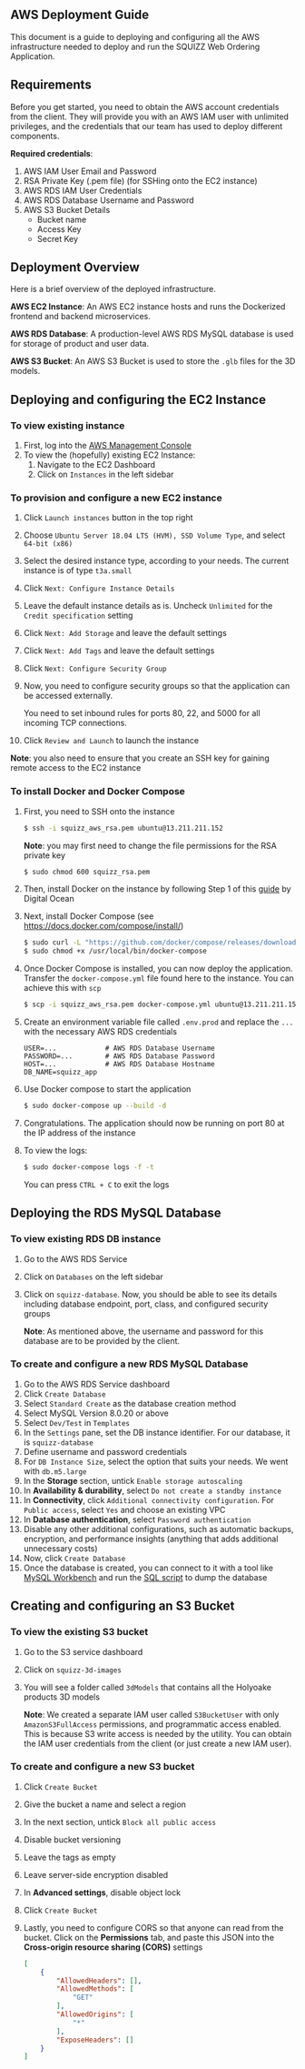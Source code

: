 ## AWS Deployment Guide
This document is a guide to deploying and configuring all the AWS infrastructure needed to deploy and run the SQUIZZ Web Ordering Application.


## Requirements
Before you get started, you need to obtain the AWS account credentials from the client. They will provide you with an AWS IAM user with unlimited privileges, and the credentials that our team has used to deploy different components.

**Required credentials**:
1. AWS IAM User Email and Password
2. RSA Private Key (.pem file) (for SSHing onto the EC2 instance)
3. AWS RDS IAM User Credentials
4. AWS RDS Database Username and Password
5. AWS S3 Bucket Details
    * Bucket name
    * Access Key
    * Secret Key


## Deployment Overview
Here is a brief overview of the deployed infrastructure.

**AWS EC2 Instance**: An AWS EC2 instance hosts and runs the Dockerized frontend and backend microservices.

**AWS RDS Database**: A production-level AWS RDS MySQL database is used for storage of product and user data.

**AWS S3 Bucket**: An AWS S3 Bucket is used to store the `.glb` files for the 3D models.


## Deploying and configuring the EC2 Instance
### To view existing instance
1. First, log into the [AWS Management Console](https://aws.amazon.com/console/)
2. To view the (hopefully) existing EC2 Instance:
    1. Navigate to the EC2 Dashboard
    2. Click on `Instances` in the left sidebar


### To provision and configure a new EC2 instance
1. Click `Launch instances` button in the top right
2. Choose `Ubuntu Server 18.04 LTS (HVM), SSD Volume Type`, and select `64-bit (x86)`
3. Select the desired instance type, according to your needs. The current instance is of type `t3a.small`
4. Click `Next: Configure Instance Details`
5. Leave the default instance details as is. Uncheck `Unlimited` for the `Credit specification` setting
6. Click `Next: Add Storage` and leave the default settings
7. Click `Next: Add Tags` and leave the default settings
8. Click `Next: Configure Security Group`
9. Now, you need to configure security groups so that the application can be accessed externally. 

    You need to set inbound rules for ports 80, 22, and 5000 for all incoming TCP connections.
10. Click `Review and Launch` to launch the instance


**Note**: you also need to ensure that you create an SSH key for gaining remote access to the EC2 instance


### To install Docker and Docker Compose
1. First, you need to SSH onto the instance
    ```bash
    $ ssh -i squizz_aws_rsa.pem ubuntu@13.211.211.152
    ```

    **Note**: you may first need to change the file permissions for the RSA private key

    ```bash
    $ sudo chmod 600 squizz_rsa.pem
    ```


2. Then, install Docker on the instance by following Step 1 of this [guide](https://www.digitalocean.com/community/tutorials/how-to-install-and-use-docker-on-ubuntu-18-04) by Digital Ocean

3. Next, install Docker Compose (see https://docs.docker.com/compose/install/)
    ```bash
    $ sudo curl -L "https://github.com/docker/compose/releases/download/1.27.4/docker-compose-$(uname -s)-$(uname -m)" -o /usr/local/bin/docker-compose
    $ sudo chmod +x /usr/local/bin/docker-compose
    ```


4. Once Docker Compose is installed, you can now deploy the application. Transfer the `docker-compose.yml` file found here to the instance. You can achieve this with `scp`

    ```bash
    $ scp -i squizz_aws_rsa.pem docker-compose.yml ubuntu@13.211.211.152:/home/ubuntu
    ```
5. Create an environment variable file called `.env.prod` and replace the `...` with the necessary AWS RDS credentials
    ```
    USER=...            # AWS RDS Database Username
    PASSWORD=...        # AWS RDS Database Password
    HOST=...            # AWS RDS Database Hostname
    DB_NAME=squizz_app
    ```
6. Use Docker compose to start the application
    ```bash
    $ sudo docker-compose up --build -d
    ```

7. Congratulations. The application should now be running on port 80 at the IP address of the instance

8. To view the logs:
    ```bash
    $ sudo docker-compose logs -f -t
    ```
    You can press `CTRL + C` to exit the logs

## Deploying the RDS MySQL Database
### To view existing RDS DB instance
1. Go to the AWS RDS Service
2. Click on `Databases` on the left sidebar
3. Click on `squizz-database`. Now, you should be able to see its details including database endpoint, port, class, and configured security groups


    **Note**: As mentioned above, the username and password for this database are to be provided by the client.


### To create and configure a new RDS MySQL Database
1. Go to the AWS RDS Service dashboard
2. Click `Create Database`
3. Select `Standard Create` as the database creation method
4. Select MySQL Version 8.0.20 or above
5. Select `Dev/Test` in `Templates`
6. In the `Settings` pane, set the DB instance identifier. For our database, it is `squizz-database`
7. Define username and password credentials
8. For `DB Instance Size`, select the option that suits your needs. We went with `db.m5.large`
9. In the **Storage** section, untick `Enable storage autoscaling`
10. In **Availability & durability**, select `Do not create a standby instance`
11. In **Connectivity**, click `Additional connectivity configuration`. For `Public access`, select `Yes` and choose an existing VPC
12. In **Database authentication**, select `Password authentication`
13. Disable any other additional configurations, such as automatic backups, encryption, and performance insights (anything that adds additional unnecessary costs)
14. Now, click `Create Database`
15. Once the database is created, you can connect to it with a tool like [MySQL Workbench](https://www.mysql.com/products/workbench/) and run the [SQL script]() to dump the database


## Creating and configuring an S3 Bucket
### To view the existing S3 bucket
1. Go to the S3 service dashboard
2. Click on `squizz-3d-images`
3. You will see a folder called `3dModels` that contains all the Holyoake products 3D models

    **Note**: We created a separate IAM user called `S3BucketUser` with only `AmazonS3FullAccess` permissions, and programmatic access enabled. This is because S3 write access is needed by the utility. You can obtain the IAM user credentials from the client (or just create a new IAM user).


### To create and configure a new S3 bucket
1. Click `Create Bucket`
2. Give the bucket a name and select a region
3. In the next section, untick `Block all public access`
4. Disable bucket versioning
5. Leave the tags as empty
6. Leave server-side encryption disabled
7. In **Advanced settings**, disable object lock
8. Click `Create Bucket`
9. Lastly, you need to configure CORS so that anyone can read from the bucket. Click on the **Permissions** tab, and paste this JSON into the **Cross-origin resource sharing (CORS)** settings

    ```JSON
    [
        {
            "AllowedHeaders": [],
            "AllowedMethods": [
                "GET"
            ],
            "AllowedOrigins": [
                "*"
            ],
            "ExposeHeaders": []
        }
    ]
    ```
